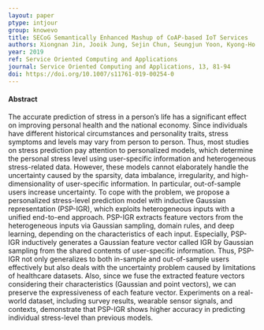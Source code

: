 ```yaml
---
layout: paper
ptype: intjour
group: knowevo
title: SECoG Semantically Enhanced Mashup of CoAP-based IoT Services
authors: Xiongnan Jin, Jooik Jung, Sejin Chun, Seungjun Yoon, Kyong-Ho Lee
year: 2019
ref: Service Oriented Computing and Applications
journal: Service Oriented Computing and Applications, 13, 81-94
doi: https://doi.org/10.1007/s11761-019-00254-0
---
```


<h4><span class="badge badge-info">Abstract</span></h4>
The accurate prediction of stress in a person’s life has a significant effect on improving personal health and the national economy. Since individuals have different historical circumstances and personality traits, stress symptoms and levels may vary from person to person. Thus, most studies on stress prediction pay attention to personalized models, which determine the personal stress level using user-specific information and heterogeneous stress-related data. However, these models cannot elaborately handle the uncertainty caused by the sparsity, data imbalance, irregularity, and high-dimensionality of user-specific information. In particular, out-of-sample users increase uncertainty. To cope with the problem, we propose a personalized stress-level prediction model with inductive Gaussian representation (PSP-IGR), which exploits heterogeneous inputs with a unified end-to-end approach. PSP-IGR extracts feature vectors from the heterogeneous inputs via Gaussian sampling, domain rules, and deep learning, depending on the characteristics of each input. Especially, PSP-IGR inductively generates a Gaussian feature vector called IGR by Gaussian sampling from the shared contents of user-specific information. Thus, PSP-IGR not only generalizes to both in-sample and out-of-sample users effectively but also deals with the uncertainty problem caused by limitations of healthcare datasets. Also, since we fuse the extracted feature vectors considering their characteristics (Gaussian and point vectors), we can preserve the expressiveness of each feature vector. Experiments on a real-world dataset, including survey results, wearable sensor signals, and contexts, demonstrate that PSP-IGR shows higher accuracy in predicting individual stress-level than previous models.

